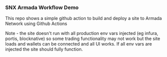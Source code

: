 ### SNX Armada Workflow Demo

This repo shows a simple github action to build and deploy a site to Armada Network using Github Actions

Note - the site doesn't run with all production env vars injected (eg infura, portis, blocknative) so some trading functionality may not work but the site loads and wallets can be connected and all UI works. If all env vars are injected the site should fully function.